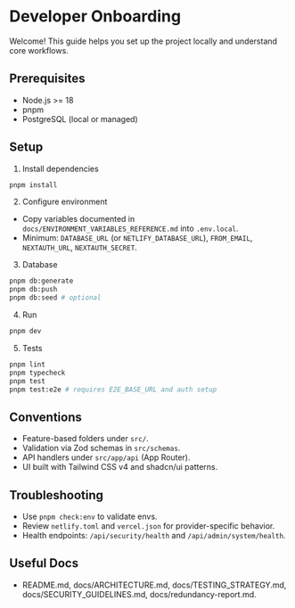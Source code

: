 # Developer Onboarding

Welcome! This guide helps you set up the project locally and understand core workflows.

## Prerequisites
- Node.js >= 18
- pnpm
- PostgreSQL (local or managed)

## Setup
1) Install dependencies
```bash
pnpm install
```
2) Configure environment
- Copy variables documented in `docs/ENVIRONMENT_VARIABLES_REFERENCE.md` into `.env.local`.
- Minimum: `DATABASE_URL` (or `NETLIFY_DATABASE_URL`), `FROM_EMAIL`, `NEXTAUTH_URL`, `NEXTAUTH_SECRET`.

3) Database
```bash
pnpm db:generate
pnpm db:push
pnpm db:seed # optional
```

4) Run
```bash
pnpm dev
```

5) Tests
```bash
pnpm lint
pnpm typecheck
pnpm test
pnpm test:e2e # requires E2E_BASE_URL and auth setup
```

## Conventions
- Feature-based folders under `src/`.
- Validation via Zod schemas in `src/schemas`.
- API handlers under `src/app/api` (App Router).
- UI built with Tailwind CSS v4 and shadcn/ui patterns.

## Troubleshooting
- Use `pnpm check:env` to validate envs.
- Review `netlify.toml` and `vercel.json` for provider-specific behavior.
- Health endpoints: `/api/security/health` and `/api/admin/system/health`.

## Useful Docs
- README.md, docs/ARCHITECTURE.md, docs/TESTING_STRATEGY.md, docs/SECURITY_GUIDELINES.md, docs/redundancy-report.md.
